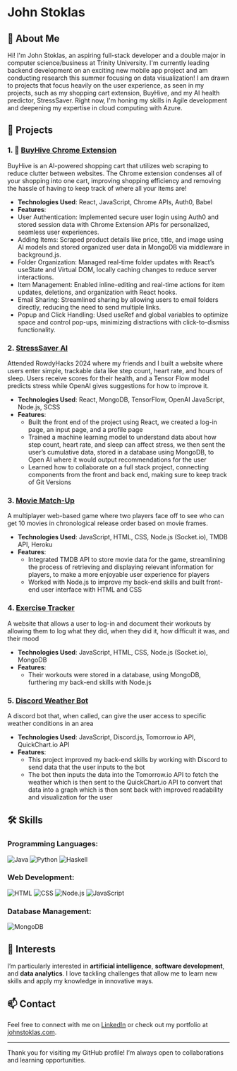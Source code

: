 # John Stoklas

## 👋 About Me
Hi! I'm John Stoklas, an aspiring full-stack developer and a double major in computer science/business at Trinity University. I'm currently leading backend development on an exciting new mobile app project and am conducting research this summer focusing on data visualization! I am drawn to projects that focus heavily on the user experience, as seen in my projects, such as my shopping cart extension, BuyHive, and my AI health predictor, StressSaver. Right now, I'm honing my skills in Agile development and deepening my expertise in cloud computing with Azure.

## 🚀 Projects
### 1. 🐝 [BuyHive Chrome Extension](https://github.com/johnstoklas/buy-hive)
BuyHive is an AI-powered shopping cart that utilizes web scraping to reduce clutter between websites. The Chrome extension condenses all of your shopping into one cart, improving shopping efficiency and removing the hassle of having to keep track of where all your items are!
- **Technologies Used**: React, JavaScript, Chrome APIs, Auth0, Babel
- **Features**:
 - User Authentication: Implemented secure user login using Auth0 and stored session data with Chrome Extension APIs for personalized, seamless user experiences.
 - Adding Items: Scraped product details like price, title, and image using AI models and stored organized user data in MongoDB via middleware in background.js.
 - Folder Organization: Managed real-time folder updates with React’s useState and Virtual DOM, locally caching changes to reduce server interactions.
 - Item Management: Enabled inline-editing and real-time actions for item updates, deletions, and organization with React hooks.
 - Email Sharing: Streamlined sharing by allowing users to email folders directly, reducing the need to send multiple links.
 - Popup and Click Handling: Used useRef and global variables to optimize space and control pop-ups, minimizing distractions with click-to-dismiss functionality.

### 2. [StressSaver AI](https://github.com/johnstoklas/rowdy-hacks-2024)
Attended RowdyHacks 2024 where my friends and I built a website where users enter simple, trackable data like step count, heart rate, and hours of sleep. Users receive scores for their health, and a Tensor Flow model predicts stress while OpenAI gives suggestions for how to improve it.
- **Technologies Used**: React, MongoDB, TensorFlow, OpenAI JavaScript, Node.js, SCSS
- **Features**:
  - Built the front end of the project using React, we created a log-in page, an input page, and a profile page
  -	Trained a machine learning model to understand data about how step count, heart rate, and sleep can affect stress, we then sent the user’s cumulative data, stored in a database using MongoDB, to Open AI where it would output recommendations for the user
  -	Learned how to collaborate on a full stack project, connecting components from the front and back end, making sure to keep track of Git Versions
    
### 3. [Movie Match-Up](https://github.com/johnstoklas/movie-guesser)
A multiplayer web-based game where two players face off to see who can get 10 movies in chronological release order based on movie frames.
- **Technologies Used**: JavaScript, HTML, CSS, Node.js (Socket.io), TMDB API, Heroku	
- **Features**:
  - Integrated TMDB API to store movie data for the game, streamlining the process of retrieving and displaying relevant information for players, to make a more enjoyable user experience for players
  - Worked with Node.js to improve my back-end skills and built front-end user interface with HTML and CSS

### 4. [Exercise Tracker](https://github.com/johnstoklas/training-log-app)
A website that allows a user to log-in and document their workouts by allowing them to log what they did, when they did it, how difficult it was, and their mood
- **Technologies Used**: JavaScript, HTML, CSS, Node.js (Socket.io), MongoDB
- **Features**:
  -	Their workouts were stored in a database, using MongoDB, furthering my back-end skills with Node.js

### 5. [Discord Weather Bot](https://github.com/johnstoklas/discord-weather-bot)
A discord bot that, when called, can give the user access to specific weather conditions in an area
- **Technologies Used**: JavaScript, Discord.js, Tomorrow.io API, QuickChart.io API
- **Features**:
  -	This project improved my back-end skills by working with Discord to send data that the user inputs to the bot
  -	The bot then inputs the data into the Tomorrow.io API to fetch the weather which is then sent to the QuickChart.io API to convert that data into a graph which is then sent back with improved readability and visualization for the user
 
## 🛠️ Skills
### Programming Languages:
![Java](https://img.shields.io/badge/Java-ED8B00?style=for-the-badge&logo=java&logoColor=white) 
![Python](https://img.shields.io/badge/Python-3776AB?style=for-the-badge&logo=python&logoColor=white)
![Haskell](https://img.shields.io/badge/Haskell-5D4F85?style=for-the-badge&logo=haskell&logoColor=white) 

### Web Development:
![HTML](https://img.shields.io/badge/HTML5-E34F26?style=for-the-badge&logo=html5&logoColor=white) 
![CSS](https://img.shields.io/badge/CSS3-1572B6?style=for-the-badge&logo=css3&logoColor=white) 
![Node.js](https://img.shields.io/badge/Node.js-339933?style=for-the-badge&logo=nodedotjs&logoColor=white) 
![JavaScript](https://img.shields.io/badge/JavaScript-F7DF1E?style=for-the-badge&logo=javascript&logoColor=black)

### Database Management:
![MongoDB](https://img.shields.io/badge/MongoDB-47A248?style=for-the-badge&logo=mongodb&logoColor=white)

## 🌟 Interests
I’m particularly interested in **artificial intelligence**, **software development**, and **data analytics**. I love tackling challenges that allow me to learn new skills and apply my knowledge in innovative ways.

## 📫 Contact
Feel free to connect with me on [LinkedIn](https://www.linkedin.com/in/john-stoklas) or check out my portfolio at [johnstoklas.com](https://www.johnstoklas.com).

---

Thank you for visiting my GitHub profile! I’m always open to collaborations and learning opportunities.
